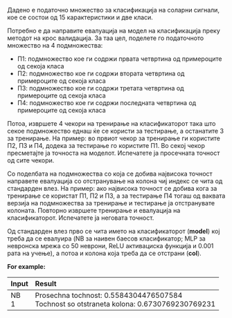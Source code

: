Дадено е податочно множество за класификација на соларни сигнали, кое се состои од 15 карактеристики и две класи.

Потребно е да направите евалуација на модел на класификација преку методот на крос валидација. За таа цел, поделете го податочното множество на 4 подмножества:

- П1: подмножество кое ги содржи првата четвртина од примероците од секоја класа
- П2: подмножество кое ги содржи втората четвртина од примероците од секоја класа
- П3: подмножество кое ги содржи третата четвртина од примероците од секоја класа
- П4: подмножество кое ги содржи последната четвртина од примероците од секоја класа

Потоа, извршете 4 чекори на тренирање на класификаторот така што секое подмножество еднаш ќе се користи за тестирање, а останатите 3 за тренирање. На пример: во првиот чекор за тренирање ги користите П2, П3 и П4, додека за тестирање го користите П1. Во секој чекор пресметајте ја точноста на моделот. Испечатете ја просечната точност од сите чекори.

Со поделбата на подмножества со која се добива највисока точност направете евалуација со отстранување на колона чиј индекс се чита од стандарден влез. На пример: ако највисока точност се добива кога за тренирање се користат П1, П2 и П3, а за тестирање П4 тогаш од ваквата верзија на подмножества за тренирање и тестирање ја отстранувате колоната. Повторно извршете тренирање и евалуација на класификаторот. Испечатете ја неговата точност.

Од стандарден влез прво се чита името на класификаторот (**model**) кој треба да се евалуира (NB за наивен баесов класификатор; MLP за невронска мрежа со 50 неврони, ReLU активациска функција и 0.001 рата на учење), а потоа и колона која треба да се отстрани (**col**).

**For example:**

| Input    | Result                                                                                       |
|:---------|:---------------------------------------------------------------------------------------------|
| NB<br/>1 | Prosechna tochnost: 0.5584304476507584<br/>Tochnost so otstraneta kolona: 0.6730769230769231 |